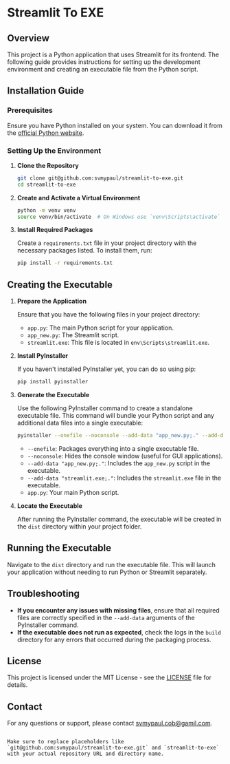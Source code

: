 # Streamlit To EXE

## Overview

This project is a Python application that uses Streamlit for its frontend. The following guide provides instructions for setting up the development environment and creating an executable file from the Python script.

## Installation Guide

### Prerequisites

Ensure you have Python installed on your system. You can download it from the [official Python website](https://www.python.org/downloads/).

### Setting Up the Environment

1. **Clone the Repository**

   ```bash
   git clone git@github.com:svmypaul/streamlit-to-exe.git
   cd streamlit-to-exe
   ```

2. **Create and Activate a Virtual Environment**

   ```bash
   python -m venv venv
   source venv/bin/activate  # On Windows use `venv\Scripts\activate`
   ```

3. **Install Required Packages**

   Create a `requirements.txt` file in your project directory with the necessary packages listed. To install them, run:

   ```bash
   pip install -r requirements.txt
   ```

## Creating the Executable

1. **Prepare the Application**

   Ensure that you have the following files in your project directory:
   - `app.py`: The main Python script for your application.
   - `app_new.py`: The Streamlit script.
   - `streamlit.exe`: This file is located in `env\Scripts\streamlit.exe`.

2. **Install PyInstaller**

   If you haven't installed PyInstaller yet, you can do so using pip:

   ```bash
   pip install pyinstaller
   ```

3. **Generate the Executable**

   Use the following PyInstaller command to create a standalone executable file. This command will bundle your Python script and any additional data files into a single executable:

   ```bash
   pyinstaller --onefile --noconsole --add-data "app_new.py;." --add-data "streamlit.exe;." app.py
   ```

   - `--onefile`: Packages everything into a single executable file.
   - `--noconsole`: Hides the console window (useful for GUI applications).
   - `--add-data "app_new.py;."`: Includes the `app_new.py` script in the executable.
   - `--add-data "streamlit.exe;."`: Includes the `streamlit.exe` file in the executable.
   - `app.py`: Your main Python script.

4. **Locate the Executable**

   After running the PyInstaller command, the executable will be created in the `dist` directory within your project folder.

## Running the Executable

Navigate to the `dist` directory and run the executable file. This will launch your application without needing to run Python or Streamlit separately.

## Troubleshooting

- **If you encounter any issues with missing files**, ensure that all required files are correctly specified in the `--add-data` arguments of the PyInstaller command.
- **If the executable does not run as expected**, check the logs in the `build` directory for any errors that occurred during the packaging process.

## License

This project is licensed under the MIT License - see the [LICENSE](LICENSE) file for details.

## Contact

For any questions or support, please contact [svmypaul.cob@gamil.com](mailto:svmypaul.cob@gamil.com).
```

Make sure to replace placeholders like `git@github.com:svmypaul/streamlit-to-exe.git` and `streamlit-to-exe` with your actual repository URL and directory name.
